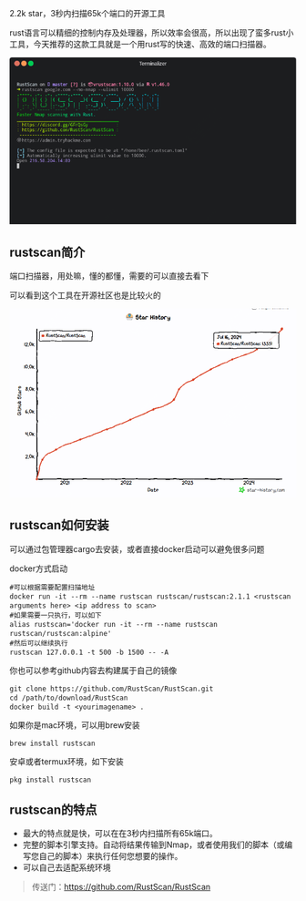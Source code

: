 2.2k star，3秒内扫描65k个端口的开源工具

rust语言可以精细的控制内存及处理器，所以效率会很高，所以出现了蛮多rust小工具，今天推荐的这款工具就是一个用rust写的快速、高效的端口扫描器。

![demo](image-1.png)

## rustscan简介

端口扫描器，用处嘛，懂的都懂，需要的可以直接去看下

可以看到这个工具在开源社区也是比较火的

![github-star](image.png)

## rustscan如何安装

可以通过包管理器cargo去安装，或者直接docker启动可以避免很多问题

docker方式启动

```
#可以根据需要配置扫描地址
docker run -it --rm --name rustscan rustscan/rustscan:2.1.1 <rustscan arguments here> <ip address to scan>
#如果需要一只执行，可以如下
alias rustscan='docker run -it --rm --name rustscan rustscan/rustscan:alpine'
#然后可以继续执行
rustscan 127.0.0.1 -t 500 -b 1500 -- -A
```

你也可以参考github内容去构建属于自己的镜像

```
git clone https://github.com/RustScan/RustScan.git
cd /path/to/download/RustScan
docker build -t <yourimagename> .
```

如果你是mac环境，可以用brew安装
```
brew install rustscan
```
安卓或者termux环境，如下安装
```
pkg install rustscan
```
## rustscan的特点

- 最大的特点就是快，可以在在3秒内扫描所有65k端口。
- 完整的脚本引擎支持。自动将结果传输到Nmap，或者使用我们的脚本（或编写您自己的脚本）来执行任何您想要的操作。
- 可以自己去适配系统环境



>传送门：https://github.com/RustScan/RustScan